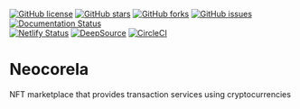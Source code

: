 
[![GitHub license](https://img.shields.io/github/license/KOSASIH/Neocorela)](https://github.com/KOSASIH/Neocorela/blob/main/LICENSE)
[![GitHub stars](https://img.shields.io/github/stars/KOSASIH/Neocorela)](https://github.com/KOSASIH/Neocorela/stargazers)
[![GitHub forks](https://img.shields.io/github/forks/KOSASIH/Neocorela)](https://github.com/KOSASIH/Neocorela/network)
[![GitHub issues](https://img.shields.io/github/issues/KOSASIH/Neocorela)](https://github.com/KOSASIH/Neocorela/issues)
[![Documentation Status](https://readthedocs.org/projects/neocorela/badge/?version=latest)](https://neocorela.readthedocs.io/en/latest/?badge=latest)      
[![Netlify Status](https://api.netlify.com/api/v1/badges/5f702a5d-3262-472b-84fb-9b0aa924533f/deploy-status)](https://app.netlify.com/sites/neocorela/deploys)
[![DeepSource](https://deepsource.io/gh/KOSASIH/Neocorela.svg/?label=active+issues&show_trend=true&token=CHer0tpQH0hzxH1UFpSKjMJ8)](https://deepsource.io/gh/KOSASIH/Neocorela/?ref=repository-badge)
[![CircleCI](https://circleci.com/gh/KOSASIH/Neocorela/tree/main.svg?style=svg)](https://circleci.com/gh/KOSASIH/Neocorela/tree/main)

# Neocorela
NFT marketplace that provides transaction services using cryptocurrencies
